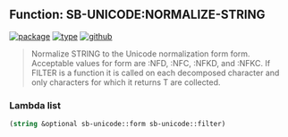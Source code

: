 ## Function: SB-UNICODE:NORMALIZE-STRING
[![package](https://img.shields.io/badge/Package-SB--UNICODE-5f9ea0.svg?style=social&colorA=999999)](../) [![type](https://img.shields.io/badge/Type-Function-5f9ea0.svg?style=social&colorA=999999)](../#function) [![github](https://img.shields.io/badge/GitHub-View_the_source-5f9ea0.svg?style=social&colorA=999999&logo=github)](https://github.com/sbcl/sbcl/blob/master/src/code/target-unicode.lisp/) 

> Normalize STRING to the Unicode normalization form form.
> Acceptable values for form are :NFD, :NFC, :NFKD, and :NFKC.
> If FILTER is a function it is called on each decomposed character and
> only characters for which it returns T are collected.

### Lambda list
```cl
(string &optional sb-unicode::form sb-unicode::filter)
```
